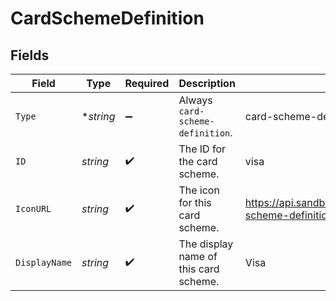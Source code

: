 # CardSchemeDefinition


## Fields

| Field                                                                         | Type                                                                          | Required                                                                      | Description                                                                   | Example                                                                       |
| ----------------------------------------------------------------------------- | ----------------------------------------------------------------------------- | ----------------------------------------------------------------------------- | ----------------------------------------------------------------------------- | ----------------------------------------------------------------------------- |
| `Type`                                                                        | **string*                                                                     | :heavy_minus_sign:                                                            | Always `card-scheme-definition`.                                              | card-scheme-definition                                                        |
| `ID`                                                                          | *string*                                                                      | :heavy_check_mark:                                                            | The ID for the card scheme.                                                   | visa                                                                          |
| `IconURL`                                                                     | *string*                                                                      | :heavy_check_mark:                                                            | The icon for this card scheme.                                                | https://api.sandbox.example.gr4vy.app/assets/card-scheme-definitions/visa.svg |
| `DisplayName`                                                                 | *string*                                                                      | :heavy_check_mark:                                                            | The display name of this card scheme.                                         | Visa                                                                          |